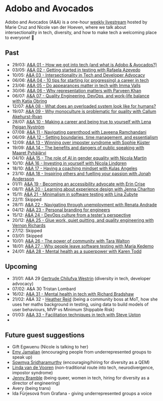 # Adobo and Avocados

Adobo and Avocados (A&A) is a one-hour [weekly livestream](https://www.youtube.com/watch?v=uk7NoagbJ28&list=PLDGkOdUX1Ujrrse-cdj20RRah9hyHdxBu) hosted by Marie Cruz and Nicole van der Hoeven, where we talk about intersectionality in tech, diversity, and how to make tech a welcoming place to everyone! 💜

## Past

- 29/03: [A&A 01 - How we got into tech (and what is Adobo & Avocados?)](https://www.youtube.com/watch?v=25Ba4Z694Gw)
- 03/05: [A&A 02 - Getting started in testing with Rafaela Azevedo](https://www.youtube.com/watch?v=MwBKEGkMbP0)
- 10/05: [A&A 03 - Intersectionality in Tech and Developer Advocacy](https://www.youtube.com/watch?v=IxHvtWBFCoY)
- 06/06: [A&A 04 - 10 tips for starting (or progressing) a career in tech](https://www.youtube.com/watch?v=LVVR_56jdU0)
- 23/06: [A&A 05 - Do appearances matter in tech with Imma Valls](https://www.youtube.com/watch?v=B4jg_UiO7_g)
- 30/06: [A&A 06 - Why representation matters with Parveen Khan](https://www.youtube.com/watch?v=sdaK-iv_bHE)
- 06/07: [A&A 07 - Quality Engineering, DevOps, and work-life balance with Katja Obring](https://www.youtube.com/watch?v=bjrZst8Flm0)
- 12/07: [A&A 08 - What does an overloaded system look like for humans?](https://www.youtube.com/watch?v=OEKFl_tYeIE)
- 19/07: [A&A 09 - Why monoculture is problematic for quality with Callum Akehurst-Ryan](https://www.youtube.com/watch?v=Xdpyf4XNdTs)
- 28/07: [A&A 10 - Making a career and being true to yourself with Lena Pejgan Nyström](https://www.youtube.com/watch?v=sD6XOpuV0ow)
- 07/08: [A&A 11 - Navigating parenthood with Laveena Ramchandani](https://www.youtube.com/watch?v=YiGfyQU6IZo)
- 06/09: [A&A 12 - Setting boundaries, time management, and essentialism](https://www.youtube.com/watch?v=R8-33cFfPeY)
- 12/09: [A&A 13 - Winning over imposter syndrome with Sophie Küster](https://www.youtube.com/watch?v=ZOHjfiTkgD0)
- 19/09: [A&A 14 - The benefits and dangers of public speaking with Maaret Pyhäjärvi](https://www.youtube.com/watch?v=P4LKvoFxfm0)
- 04/10: [A&A 15 - The role of AI in gender equality with Nicola Martin](https://www.youtube.com/watch?v=yoErbu09AGw)
- 10/10: [A&A 16 - Investing in yourself with Nicola Lindgren](https://www.youtube.com/watch?v=x9g1k7SvFjg)
- 18/10: [A&A 17 - Having a coaching mindset with Kulas Angeles](https://www.youtube.com/watch?v=K9jQ7HEo5bw)
- 23/10: [A&A 18 - Inspiring others and fuelling your passion with Jonah Andersson](https://www.youtube.com/watch?v=bO67fbpFRJM)
- 01/11: [A&A 19 - Becoming an accessibility advocate with Erin Crise](https://www.youtube.com/watch?v=ZCr_z9ii4Io)
- 08/11: [A&A 20 - Learning about experience design with Jenna Charlton](A&A%2020%20-%20Learning%20about%20experience%20design%20with%20Jenna%20Charlton.md)
- 15/11: [A&A 21 - Minimalism in software testing with Lina Zubyte](A&A%2021%20-%20Minimalism%20in%20software%20testing%20with%20Lina%20Zubyte.md)
- 22/11: Skipped
- 28/11: [A&A 22 - Navigating through unemployment with Renata Andrade](A&A%2022%20-%20Navigating%20through%20unemployment%20with%20Renata%20Andrade.md)
- 04/12: [A&A 23 - Personal branding for engineers](A&A%2023%20-%20Personal%20branding%20for%20engineers.md)
- 15/12: [A&A 24 - DevOps culture from a tester's perspective](A&A%2024%20-%20DevOps%20culture%20from%20a%20tester's%20perspective.md)
- 20/12: [A&A 25 - Glue work, quiet quitting, and quality engineering with Vernon Richards](A&A%2025%20-%20Learning%20about%20glue%20work%20and%20quiet%20quitting%20with%20Vernon%20Richards.md)
- 27/12: Skipped
- 03/01: Skipped
- 10/01: [A&A 26 - The power of community with Tara Walton](A&A%2026%20-%20The%20power%20of%20community%20with%20Tara%20Walton.md)
- 18/01: [A&A 27 - Why people leave software testing with Maria Kedemo](A&A%2027%20-%20Why%20people%20leave%20software%20testing%20with%20Maria%20Kedemo.md)
- 24/01: [A&A 28 - Mental health as a superpower with Karen Todd](A&A%2028%20-%20Mental%20health%20as%20a%20superpower%20with%20Karen%20Todd.md)

## Upcoming

- 31/01: A&A 29 [Gertrude Chilufya Westrin](https://www.linkedin.com/in/gertrude-chilufya/) (diversity in tech, developer advocacy)
- 07/02: A&A 30 Tristan Lombard
- 16/02: [A&A 31 - Mental health in tech with Richard Bradshaw](A&A%2031%20-%20Mental%20health%20in%20tech%20with%20Richard%20Bradshaw.md)
- 21/02: A&A 32 - [Heather Reid](https://www.linkedin.com/in/heather-reid-21198a69/) (being a community boss at MoT, how she uses her maths background in testing, using data to build models of user behaviours, MVP vs Minimum Shippable Risk)
- 01/03: [A&A 33 - Facilitation techniques in tech with Steve Upton](A&A%2033%20-%20Facilitation%20techniques%20in%20tech%20with%20Steve%20Upton.md)
- 

## Future guest suggestions

- Gift Egwuenu (Nicole is talking to her)
- [Emy Jamalian](https://www.linkedin.com/in/emyjamalian/) (encouraging people from underrepresented groups to speak up)
- [Sowmya Sridharamurthy](https://www.linkedin.com/in/sowmyasridharamurthy/) (encouraging/hiring for diversity as a QEM)
- [Linda van de Vooren](https://www.linkedin.com/in/lindavandevooren/) (non-traditional route into tech, neurodivergence, impostor syndrome)
- [Jenny Bramble](https://www.linkedin.com/in/jennybramble/) (being queer, women in tech, hiring for diversity as a director of engineering)
- Avery (being trans)
- Ida Fürjesová from Grafana - giving underrepresented groups a voice


